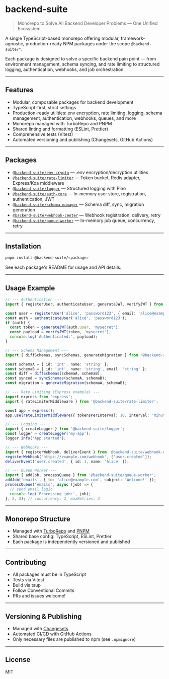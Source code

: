 # backend-suite

> Monorepo to Solve All Backend Developer Problems — One Unified Ecosystem

A single TypeScript-based monorepo offering modular, framework-agnostic, production-ready NPM packages under the scope `@backend-suite/*`.

Each package is designed to solve a specific backend pain point — from environment management, schema syncing, and rate limiting to structured logging, authentication, webhooks, and job orchestration.

---

## Features
- Modular, composable packages for backend development
- TypeScript-first, strict settings
- Production-ready utilities: env encryption, rate limiting, logging, schema management, authentication, webhooks, queues, and more
- Monorepo managed with TurboRepo and PNPM
- Shared linting and formatting (ESLint, Prettier)
- Comprehensive tests (Vitest)
- Automated versioning and publishing (Changesets, GitHub Actions)

---

## Packages
- [`@backend-suite/env-crypto`](./packages/env-crypto) — .env encryption/decryption utilities
- [`@backend-suite/rate-limiter`](./packages/rate-limiter) — Token bucket, Redis adapter, Express/Koa middleware
- [`@backend-suite/logger`](./packages/logger) — Structured logging with Pino
- [`@backend-suite/auth-core`](./packages/auth-core) — In-memory user store, registration, authentication, JWT
- [`@backend-suite/schema-manager`](./packages/schema-manager) — Schema diff, sync, migration generation
- [`@backend-suite/webhook-center`](./packages/webhook-center) — Webhook registration, delivery, retry
- [`@backend-suite/queue-worker`](./packages/queue-worker) — In-memory job queue, concurrency, retry

---

## Installation

```sh
pnpm install @backend-suite/<package>
```

See each package's README for usage and API details.

---

## Usage Example

```ts
// --- Authentication ---
import { registerUser, authenticateUser, generateJWT, verifyJWT } from '@backend-suite/auth-core';

const user = registerUser('alice', 'password123', { email: 'alice@example.com' });
const auth = authenticateUser('alice', 'password123');
if (auth) {
  const token = generateJWT(auth.user, 'mysecret');
  const payload = verifyJWT(token, 'mysecret');
  console.log('Authenticated:', payload);
}

// --- Schema Management ---
import { diffSchemas, syncSchemas, generateMigration } from '@backend-suite/schema-manager';

const schemaA = { id: 'int', name: 'string' };
const schemaB = { id: 'int', name: 'string', email: 'string' };
const diff = diffSchemas(schemaA, schemaB);
const synced = syncSchemas(schemaA, schemaB);
const migration = generateMigration(schemaA, schemaB);

// --- Rate Limiting (Express example) ---
import express from 'express';
import { rateLimiterMiddleware } from '@backend-suite/rate-limiter';

const app = express();
app.use(rateLimiterMiddleware({ tokensPerInterval: 10, interval: 'minute' }));

// --- Logging ---
import { createLogger } from '@backend-suite/logger';
const logger = createLogger('my-app');
logger.info('App started');

// --- Webhooks ---
import { registerWebhook, deliverEvent } from '@backend-suite/webhook-center';
registerWebhook('https://example.com/webhook', ['user.created']);
deliverEvent('user.created', { id: 1, name: 'Alice' });

// --- Queue Worker ---
import { addJob, processQueue } from '@backend-suite/queue-worker';
addJob('emails', { to: 'alice@example.com', subject: 'Welcome!' });
processQueue('emails', async (job) => {
  // send email logic
  console.log('Processing job:', job);
}, 2, 3); // concurrency: 2, maxRetries: 3
```

---

## Monorepo Structure
- Managed with [TurboRepo](https://turbo.build/) and [PNPM](https://pnpm.io/)
- Shared base config: TypeScript, ESLint, Prettier
- Each package is independently versioned and published

---

## Contributing
- All packages must be in TypeScript
- Tests via Vitest
- Build via tsup
- Follow Conventional Commits
- PRs and issues welcome!

---

## Versioning & Publishing
- Managed with [Changesets](https://github.com/changesets/changesets)
- Automated CI/CD with GitHub Actions
- Only necessary files are published to npm (see `.npmignore`)

---

## License
MIT